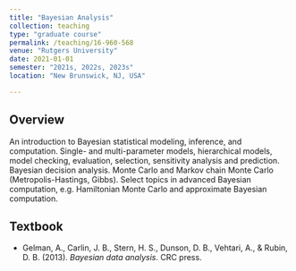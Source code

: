 ```yaml
---
title: "Bayesian Analysis"
collection: teaching
type: "graduate course"
permalink: /teaching/16-960-568
venue: "Rutgers University"
date: 2021-01-01
semester: "2021s, 2022s, 2023s"
location: "New Brunswick, NJ, USA"

---
```


 
 
## Overview

An introduction to Bayesian statistical modeling, inference, and computation. Single- and multi-parameter models, hierarchical models, model checking, evaluation, selection, sensitivity analysis and prediction. Bayesian decision analysis. Monte Carlo and Markov chain Monte Carlo (Metropolis-Hastings, Gibbs). Select topics in advanced Bayesian computation, e.g. Hamiltonian Monte Carlo and approximate Bayesian computation.

## Textbook

* Gelman, A., Carlin, J. B., Stern, H. S., Dunson, D. B., Vehtari, A., & Rubin, D. B. (2013). *Bayesian data analysis*. CRC press.
